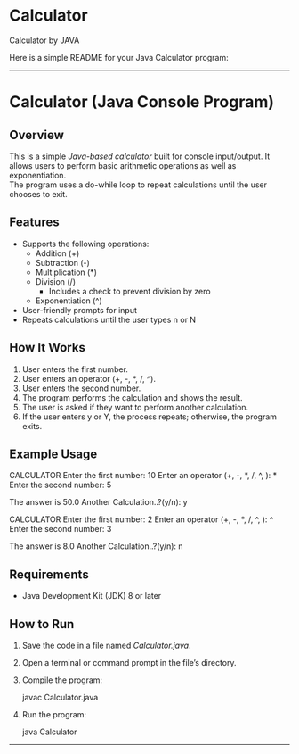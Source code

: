 # Calculator
Calculator by JAVA

Here is a simple README for your Java Calculator program:  

***

# Calculator (Java Console Program)

## Overview
This is a simple *Java-based calculator* built for console input/output. It allows users to perform basic arithmetic operations as well as exponentiation.  
The program uses a do-while loop to repeat calculations until the user chooses to exit.

## Features
- Supports the following operations:
  - Addition (+)
  - Subtraction (-)
  - Multiplication (*)
  - Division (/)  
    - Includes a check to prevent division by zero
  - Exponentiation (^)
- User-friendly prompts for input
- Repeats calculations until the user types n or N

## How It Works
1. User enters the first number.
2. User enters an operator (+, -, *, /, ^).
3. User enters the second number.
4. The program performs the calculation and shows the result.
5. The user is asked if they want to perform another calculation.
6. If the user enters y or Y, the process repeats; otherwise, the program exits.

## Example Usage

CALCULATOR
Enter the first number: 10
Enter an operator (+, -, *, /, ^, ): *
Enter the second number: 5

The answer is 50.0
Another Calculation..?(y/n): y

CALCULATOR
Enter the first number: 2
Enter an operator (+, -, *, /, ^, ): ^
Enter the second number: 3

The answer is 8.0
Another Calculation..?(y/n): n


## Requirements
- Java Development Kit (JDK) 8 or later

## How to Run
1. Save the code in a file named *Calculator.java*.
2. Open a terminal or command prompt in the file’s directory.
3. Compile the program:
   
   javac Calculator.java
   
4. Run the program:
   
   java Calculator
   

***
